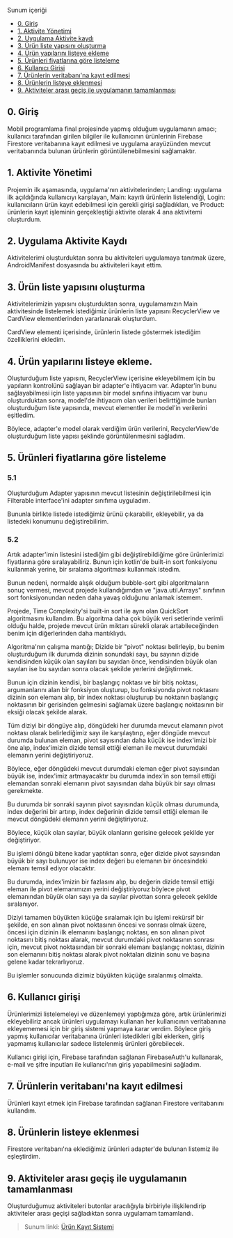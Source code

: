  Sunum içeriği
 - [0. Giriş](#giris)
 - [1. Aktivite Yönetimi](#aktivite-yonetimi)
 - [2. Uygulama Aktivite kaydı](#uygulama-aktivite-kaydi)
 - [3. Ürün liste yapısını oluşturma](#urun-liste-yapisini-olusturma)
 - [4. Ürün yapılarını listeye ekleme](#urun-yapilarini-listeye-ekleme)
 - [5. Ürünleri fiyatlarına göre listeleme](#urunleri-fiyatlarina-gore-listeleme)
 - [6. Kullanıcı Girişi](#kullanici-girisi)
 - [7. Ürünlerin veritabanı'na kayıt edilmesi](#urunlerin-veritabanina-kayit-edilmesi)
 - [8. Ürünlerin listeye eklenmesi](#urunlerin-listeye-eklenmesi)
 - [9. Aktiviteler arası geçiş ile uygulamanın tamamlanması](#aktiviteler-arasi-gecis-ile-uygulamanin-tamamlanmasi)


<a id="giris"></a>
## 0. Giriş

Mobil programlama final projesinde yapmış olduğum uygulamanın amacı;
kullanıcı tarafından girilen bilgiler ile kullanıcının ürünlerinin
Firebase Firestore veritabanına kayıt edilmesi ve uygulama arayüzünden mevcut
veritabanında bulunan ürünlerin görüntülenebilmesini sağlamaktır.

<a id="aktivite-yonetimi"></a>
## 1. Aktivite Yönetimi

Projemin ilk aşamasında, uygulama'nın aktivitelerinden;
 Landing: uygulama ilk açıldığında kullanıcıyı karşılayan, 
 Main: kayıtlı ürünlerin listelendiği,
 Login: kullanıcıların ürün kayıt edebilmesi için gerekli girişi sağladıkları,
 ve Product: ürünlerin kayıt işleminin gerçekleştiği 
aktivite olarak 4 ana aktivitemi oluşturdum.

<a id="uygulama-aktivite-kaydi"></a>
## 2. Uygulama Aktivite Kaydı

Aktivitelerimi oluşturduktan sonra bu aktiviteleri uygulamaya tanıtmak üzere,
AndroidManifest dosyasında bu aktiviteleri kayıt ettim.

<a id="urun-liste-yapisini-olusturma"></a>
## 3. Ürün liste yapısını oluşturma

Aktivitelerimizin yapısını oluşturduktan sonra, uygulamamızın Main aktivitesinde
listelemek istediğimiz ürünlerin liste yapısını RecyclerView ve CardView elementlerinden
yararlanarak oluşturdum.

CardView elementi içerisinde, ürünlerin listede göstermek istediğim özelliklerini
ekledim.

<a id="urun-yapilarini-listeye-ekleme"></a>
## 4. Ürün yapılarını listeye ekleme.

Oluşturduğum liste yapısını, RecyclerView içerisine ekleyebilmem için bu yapıların
kontrolünü sağlayan bir adapter'e ihtiyacım var.
Adapter'in bunu sağlayabilmesi için liste yapısının bir model sınıfına ihtiyacım var
bunu oluşturduktan sonra, model'de ihtiyacım olan verileri belirttiğimde bunları
oluşturduğum liste yapısında, mevcut elementler ile model'in verilerini eşitledim.

Böylece, adapter'e model olarak verdiğim ürün verilerini, RecyclerView'de oluşturduğum
liste yapısı şeklinde görüntülenmesini sağladım.

<a id="urunleri-fiyatlarina-gore-listeleme"></a>
## 5. Ürünleri fiyatlarına göre listeleme

### 5.1
Oluşturduğum Adapter yapısının mevcut listesinin değiştirilebilmesi için Filterable
interface'ini adapter sınıfıma uyguladım.

Bununla birlikte listede istediğimiz ürünü çıkarabilir, ekleyebilir, ya da 
listedeki konumunu değiştirebilirim.

### 5.2

Artık adapter'imin listesini istediğim gibi değiştirebildiğime göre
ürünlerimizi fiyatlarına göre sıralayabiliriz. Bunun için kotlin'de built-in sort
fonksiyonu kullanmak yerine, bir sıralama algoritması kullanmak istedim.

Bunun nedeni, normalde alışık olduğum bubble-sort gibi algoritmaların sonuç vermesi,
mevcut projede kullandığımdan ve "java.util.Arrays" sınıfının
sort fonksiyonundan neden daha yavaş olduğunu anlamak istemem.

Projede, Time Complexity'si built-in sort ile aynı olan QuickSort algoritmasını
kullandım. Bu algoritma daha çok büyük veri setlerinde verimli olduğu halde,
projede mevcut ürün miktarı sürekli olarak artabileceğinden benim için
diğerlerinden daha mantıklıydı.

Algoritma'nın çalışma mantığı;
Dizide bir "pivot" noktası belirleyip, bu benim oluşturduğum ilk durumda 
dizinin sonundaki sayı, bu sayının dizide kendisinden küçük olan sayıları
bu sayıdan önce, kendisinden büyük olan sayıları ise bu sayıdan sonra
olacak şekilde yerlerini değiştirmek.

Bunun için dizinin kendisi, bir başlangıç noktası ve bir bitiş noktası, argumanlarını
alan bir fonksiyon oluşturup, bu fonksiyonda pivot noktasını dizinin son elemanı alıp,
bir index noktası oluşturup bu noktanın başlangıç noktasının bir gerisinden gelmesini sağlamak üzere
başlangıç noktasının bir eksiği olacak şekilde alarak.

Tüm diziyi bir döngüye alıp, döngüdeki her durumda mevcut elamanın
pivot noktası olarak belirlediğimiz sayı ile karşılaştırıp,
eğer döngüde mevcut durumda bulunan eleman, pivot sayısından daha küçük ise index'imizi bir öne alıp,
index'imizin dizide temsil ettiği eleman ile mevcut durumdaki elemanın yerini değiştiriyoruz.

Böylece, eğer döngüdeki mevcut durumdaki eleman eğer pivot sayısından büyük ise, index'imiz artmayacaktır
bu durumda index'in son temsil ettiği elemandan sonraki elemanın pivot sayısından
daha büyük bir sayı olması gerekmekte.

Bu durumda bir sonraki sayının pivot sayısından
küçük olması durumunda, index değerini bir artırıp, index değerinin dizide temsil
ettiği eleman ile mevcut döngüdeki elemanın yerini değiştiriyoruz.

Böylece, küçük olan sayılar, büyük olanların gerisine gelecek şekilde yer değiştiriyor.

Bu işlemi döngü bitene kadar yaptıktan sonra, eğer dizide pivot sayısından
büyük bir sayı bulunuyor ise index değeri bu elemanın bir öncesindeki elemanı
temsil ediyor olacaktır.

Bu durumda, index'imizin bir fazlasını alıp, bu değerin
dizide temsil ettiği eleman ile pivot elemanımızın yerini değiştiriyoruz böylece
pivot elemanından büyük olan sayı ya da sayılar pivottan sonra gelecek şekilde sıralanıyor.

Diziyi tamamen büyükten küçüğe sıralamak için bu işlemi rekürsif bir şekilde,
en son alınan pivot noktasının öncesi ve sonrası olmak üzere, öncesi için
dizinin ilk elemanını başlangıç noktası, en son alınan pivot noktasını bitiş noktası
alarak, mevcut durumdaki pivot noktasının sonrası için, mevcut pivot noktasından
bir sonraki elemanı başlangıç noktası, dizinin son elemanını bitiş noktası alarak
pivot noktaları dizinin sonu ve başına gelene kadar tekrarlıyoruz.

Bu işlemler
sonucunda dizimiz büyükten küçüğe sıralanmış olmakta.

<a id="kullanici-girisi"></a>
## 6. Kullanıcı girişi

Ürünlerimizi listelemeleyi ve düzenlemeyi yaptığımıza göre, artık ürünlerimizi
ekleyebiliriz ancak ürünleri uygulamayı kullanan her kullanıcının veritabanına
ekleyememesi için bir giriş sistemi yapmaya karar verdim. Böylece giriş yapmış
kullanıcılar veritabanına ürünleri istedikleri gibi eklerken, giriş yapmamış
kullanıcılar sadece listelenmiş ürünleri görebilecek.

Kullanıcı girişi için, Firebase tarafından sağlanan FirebaseAuth'u kullanarak,
e-mail ve şifre inputları ile kullanıcı'nın giriş yapabilmesini sağladım.

<a id="urunlerin-veritabanina-kayit-edilmesi"></a>
## 7. Ürünlerin veritabanı'na kayıt edilmesi

Ürünleri kayıt etmek için Firebase tarafından sağlanan Firestore veritabanını
kullandım.

<a id="urunlerin-listeye-eklenmesi"></a>
## 8. Ürünlerin listeye eklenmesi

Firestore veritabanı'na eklediğimiz ürünleri adapter'de bulunan listemiz
ile eşleştirdim.

<a id="aktiviteler-arasi-gecis-ile-uygulamanin-tamamlanmasi"></a>
## 9. Aktiviteler arası geçiş ile uygulamanın tamamlanması

Oluşturduğumuz aktiviteleri butonlar aracılığıyla birbiriyle ilişkilendirip
aktiviteler arası geçişi sağladıktan sonra uygulamam tamamlandı.

> Sunum linki: [Ürün Kayıt Sistemi](https://bandirmaedutr-my.sharepoint.com/:p:/g/personal/berkesongur_ogr_bandirma_edu_tr/EeC8RUKSdolKqO41zBMWkyQB9zqhwQr-ksBmj4IUB4H5vA?e=DDUSf2)
